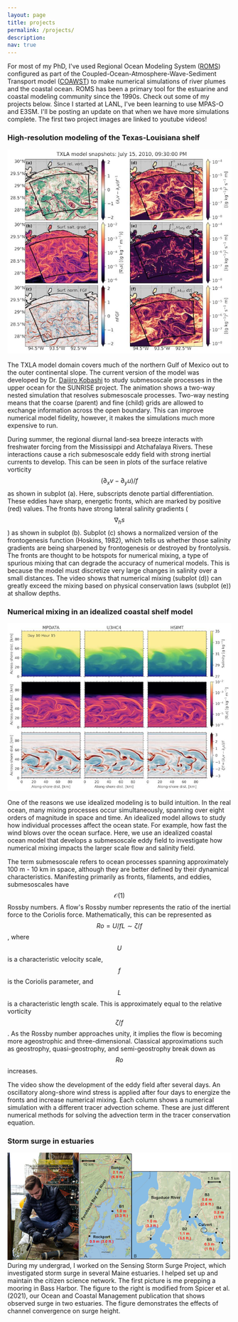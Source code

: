 ```yaml
---
layout: page
title: projects
permalink: /projects/
description:
nav: true
---
```

For most of my PhD, I've used Regional Ocean Modeling System ([ROMS](https://www.myroms.org/)) configured as part of the Coupled-Ocean-Atmosphere-Wave-Sediment Transport model ([COAWST](https://www.usgs.gov/centers/whcmsc/science/coawst-a-coupled-ocean-atmosphere-wave-sediment-transport-modeling-system)) to make numerical simulations of river plumes and the coastal ocean. ROMS has been a primary tool for the estuarine and coastal modeling community since the 1990s. Check out some of my projects below. Since I started at LANL, I've been learning to use MPAS-O and E3SM. I'll be posting an update on that when we have more simulations complete. The first two project images are linked to youtube videos! 

### High-resolution modeling of the Texas-Louisiana shelf
[![Here](txla_mnum_surf_1011.jpg)](https://www.youtube.com/watch?v=ZLfN9I5l6tw)

The TXLA model domain covers much of the northern Gulf of Mexico out to the outer continental slope. The current version of the model was developed by Dr. <a href="https://www.researchgate.net/profile/Daijiro-Kobashi">Daijiro Kobashi</a> to study submesoscale processes in the upper ocean for the SUNRISE project. The animation shows a two-way nested simulation that resolves submesoscale processes. Two-way nesting means that the coarse (parent) and fine (child) grids are allowed to exchange information across the open boundary. This can improve numerical model fidelity, however, it makes the simulations much more expensive to run. 

During summer, the regional diurnal land-sea breeze interacts with freshwater forcing from the Mississippi and Atchafalaya Rivers. These interactions cause a rich submesoscale eddy field with strong inertial currents to develop. This can be seen in plots of the surface relative vorticity $$(\partial_x v - \partial_y u) / f$$ as shown in subplot (a). Here, subscripts denote partial differentiation. These eddies have sharp, energetic fronts, which are marked by positive (red) values. The fronts have strong lateral salinity gradients ($$\nabla_h s$$) as shown in subplot (b). Subplot (c) shows a normalized version of the frontogenesis function (Hoskins, 1982), which tells us whether those salinity gradients are being sharpened by frontogenesis or destroyed by frontolysis. The fronts are thought to be hotspots for numerical mixing, a type of spurious mixing that can degrade the accuracy of numerical models. This is because the model must discretize very large changes in salinity over a small distances. The video shows that numerical mixing (subplot (d)) can greatly exceed the mixing based on physical conservation laws (subplot (e)) at shallow depths.

### Numerical mixing in an idealized coastal shelf model
[![Here](shelf_advschemes_zerop1pa.jpeg)](https://www.youtube.com/watch?v=NW_Qem0l8EY)

One of the reasons we use idealized modeling is to build intuition. In the real ocean, many mixing processes occur simultaneously, spanning over eight orders of magnitude in space and time. An idealized model allows to study how individual processes affect the ocean state. For example, how fast the wind blows over the ocean surface. Here, we use an idealized coastal ocean model that develops a submesoscale eddy field to investigate how numerical mixing impacts the larger scale flow and salinity field.

The term submesoscale refers to ocean processes spanning approximately 100 m - 10 km in space, although they are better defined by their dynamical characteristics. Manifesting primarily as fronts, filaments, and eddies, submesoscales have $$\mathcal{O}(1)$$ Rossby numbers. A flow's Rossby number represents the ratio of the inertial force to the Coriolis force. Mathematically, this can be represented as $$Ro=U/fL \sim \zeta/f$$, where $$U$$ is a characteristic velocity scale, $$f$$ is the Coriolis parameter, and $$L$$ is a characteristic length scale. This is approximately equal to the relative vorticity $$\zeta/f$$. As the Rossby number approaches unity, it implies the flow is becoming more ageostrophic and three-dimensional. Classical approximations such as geostrophy, quasi-geostrophy, and semi-geostrophy break down as $$Ro$$ increases.

The video show the development of the eddy field after several days. An oscillatory along-shore wind stress is applied after four days to energize the fronts and increase numerical mixing. Each column shows a numerical simulation with a different tracer advection scheme. These are just different numerical methods for solving the advection term in the tracer conservation equation.

### Storm surge in estuaries
  <img src = "../_pages/sss_combined.png" alt="surge"> <br>
During my undergrad, I worked on the Sensing Storm Surge Project, which investigated storm surge in several Maine estuaries. I helped set up and maintain the citizen science network. The first picture is me prepping a mooring in Bass Harbor. The figure to the right is modified from Spicer et al. (2021), our Ocean and Coastal Management publication that shows observed surge in two estuaries. The figure demonstrates the effects of channel convergence on surge height.
